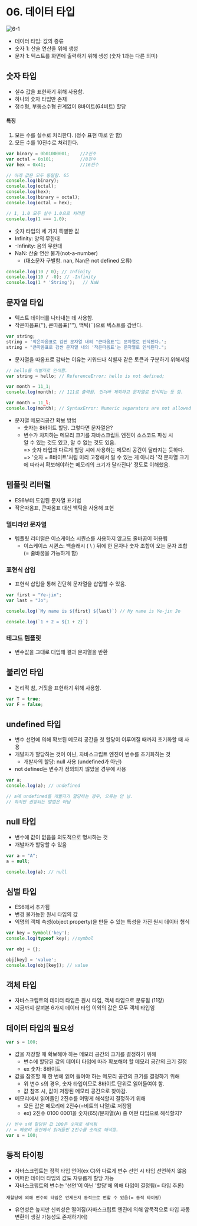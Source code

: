 # 06. 데이터 타입
![6-1](https://user-images.githubusercontent.com/88994807/187076621-d47ad2d9-2557-4ed3-a90c-c6331a69a159.png)
- 데이터 타입: 값의 종류
- 숫자 1: 산술 연산을 위해 생성
- 문자 1: 텍스트를 화면에 출력하기 위해 생성 (숫자 1과는 다른 의미)

## 숫자 타입
- 실수 값을 표현하기 위해 사용함.
- 하나의 숫자 타입만 존재
- 정수형, 부동소수형 관계없이 8바이트(64비트) 할당

#### 특징
1. 모든 수를 실수로 처리한다. (정수 표현 따로 안 함)
2. 모든 수를 10진수로 처리한다.
```Javascript
var binary = 0b01000001;    //2진수
var octal = 0o101;          //8진수
var hex = 0x41;             //16진수

// 아래 값은 모두 동일함. 65
console.log(binary);
console.log(octal);
console.log(hex);
console.log(binary = octal);
console.log(octal = hex);
```

```Javascript
// 1, 1.0 모두 실수 1.0으로 처리됨
console.log(1 === 1.0);
```

- 숫자 타입의 세 가지 특별한 값
- Infinity: 양의 무한대
- -Infinity: 음의 무한대
- NaN: 산술 연산 불가(not-a-number) 
  - (대소문자 구별함. nan, Nan은 not defined 오류)
```Javascript
console.log(10 / 0); // Infinity
console.log(10 / -0); // -Infinity
console.log(1 * 'String');   // NaN
```

## 문자열 타입
- 텍스트 데이터를 나타내는 데 사용함.
- 작은따옴표(''), 큰따옴표(""), 백틱(``)으로 텍스트를 감싼다.

```Javascript
var string;
string = '작은따옴표로 감싼 문자열 내의 "큰따옴표"는 문자열로 인식된다.';
string = "큰따옴표로 감싼 문자열 내의 '작은따옴표'는 문자열로 인식된다.";
```

- 문자열을 따옴표로 감싸는 이유는 키워드나 식별자 같은 토큰과 구분하기 위해서임
```Javascript
// hello를 식별자로 인식함.
var string = hello; // ReferenceError: hello is not defined;
```
```Javascript
var month = 11_1;
console.log(month); // 111로 출력됨. 언더바 제외하고 문자열로 인식되는 듯 함.

var month = 11_l;
console.log(month); // SyntaxError: Numeric separators are not allowed at the end of numeric literals
```
- 문자열 메모리공간 확보 방법
  - 숫자는 8바이트 할당. 그렇다면 문자열은? 
  - 변수가 차지하는 메모리 크기를 자바스크립트 엔진이 소스코드 파싱 시  
      알 수 있는 것도 있고, 알 수 없는 것도 있음.  
    => 숫자 타입과 다르게 할당 시에 사용하는 메모리 공간이 달라지는 듯하다.  
    => '숫자 = 8바이트'처럼 미리 고정해서 알 수 있는 게 아니라 '각 문자열 크기에 따라서 확보해야하는 메모리의 크기가 달라진다' 정도로 이해했음.


## 템플릿 리터럴
- ES6부터 도입된 문자열 표기법
- 작은따옴표, 큰따옴표 대신 백틱을 사용해 표현

### 멀티라인 문자열
- 템플릿 리터럴은 이스케이스 시퀀스를 사용하지 않고도 줄바꿈이 허용됨
  - 이스케이스 시퀸스: 백슬래시 ( \ ) 뒤에 한 문자나 숫자 조합이 오는 문자 조합 (= 줄바꿈을 가능하게 함)

### 표현식 삽입
- 표현식 삽입을 통해 간단히 문자열을 삽입할 수 있음.
```Javascript
var first = "Ye-jin";
var last = "Jo";

console.log(`My name is ${first} ${last}`) // My name is Ye-jin Jo

console.log(`1 + 2 = ${1 + 2}`) 
```

### 테그드 템플릿
- 변수값을 그대로 대입해 결과 문자열을 반환

## 불리언 타입
- 논리적 참, 거짓을 표현하기 위해 사용함.

```Javascript
var T = true;
var F = false;
```

## undefined 타입
- 변수 선언에 의해 확보된 메모리 공간을 첫 할당이 이루어질 때까지 초기화할 때 사용
- 개발자가 할당하는 것이 아닌, 자바스크립트 엔진이 변수를 초기화하는 것
  - 개발자의 할당: null 사용 (undefined가 아닌)
- not defined는 변수가 정의되지 않았을 경우에 사용

```Javascript
var a;
console.log(a); // undefined

// a에 undefined를 개발자가 할당하는 경우, 오류는 안 남.
// 하지만 권장되는 방법은 아님
```

## null 타입
- 변수에 값이 없음을 의도적으로 명시하는 것
- 개발자가 할당할 수 있음

```Javascript
var a = "A";
a = null;

console.log(a); // null
```

## 심벌 타입
- ES6에서 추가됨
- 변경 불가능한 원시 타입의 값
- 익명의 객체 속성(object property)을 만들 수 있는 특성을 가진 원시 데이터 형식

```Javascript
var key = Symbol('key');
console.log(typeof key); //symbol

var obj = {};

obj[key] = 'value';
console.log(obj[key]); // value
```

## 객체 타입
- 자바스크립트의 데이터 타입은 원시 타입, 객체 타입으로 분류됨 (11장)
- 지금까지 살펴본 6가지 데이터 타입 이외의 값은 모두 객체 타입임

## 데이터 타입의 필요성
```Javascript
var s = 100;
```
- 값을 저장할 때 확보해야 하는 메모리 공간의 크기를 결정하기 위해
  - 변수에 할당된 값의 데이터 타입에 따라 확보해야 할 메모리 공간의 크기 결정
  - ex 숫자: 8바이트
- 값을 참조할 때 한 번에 읽어 들여야 하는 메모리 공간의 크기를 결정하기 위해
  - 위 변수 s의 경우, 숫자 타입이므로 8바이트 단위로 읽어들여야 함.
  - 값 참조 시, 값이 저장된 메모리 공간으로 찾아감.
- 메모리에서 읽어들인 2진수를 어떻게 해석할지 결정하기 위해
  - 모든 값은 메모리에 2진수(=비트의 나열)로 저장됨
  - ex) 2진수 0100 0001을 숫자(65)/문자열(A) 중 어떤 타입으로 해석할지?
```Javascript
// 변수 s에 할당된 값 100은 숫자로 해석됨
// = 메모리 공간에서 읽어들인 2진수를 숫자로 해석함.
var s = 100;
```

## 동적 타이핑
- 자바스크립트는 정적 타입 언어(ex C)와 다르게 변수 선언 시 타입 선언하지 않음
- 어떠한 데이터 타입의 값도 자유롭게 할당 가능
- 자바스크립트의 변수는 '선언'이 아닌 '할당'에 의해 타입이 결정됨(= 타입 추론)
```
재할당에 의해 변수의 타입은 언제든지 동적으로 변할 수 있음(= 동적 타이핑)
```
- 유연성은 높지만 신뢰성은 떨어짐(자바스크립트 엔진에 의해 암묵적으로 타입 자동 변환이 생길 가능성도 존재하기에)
